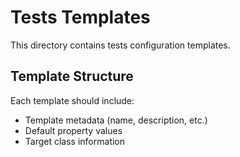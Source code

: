 # Tests Templates

This directory contains tests configuration templates.

## Template Structure

Each template should include:
- Template metadata (name, description, etc.)
- Default property values
- Target class information


